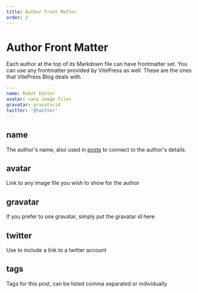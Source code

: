 ```yaml
---
title: Author Front Matter 
order: 2
---
```


# Author Front Matter

Each author at the top of its Markdown file can have frontmatter set. You can use any frontmatter provided by VitePress as well. These are the ones that VitePress Blog deals with.

```yaml
---
name: Robot Editor
avatar: <any image file>
gravatar: gravatarid
twitter: '@twitter'
---
```

## name

The author's name, also used in [posts](./frontmatter-post) to connect to the author's details.

## avatar

Link to any image file you wish to show for the author

## gravatar

If you prefer to use gravatar, simply put the gravatar id here

## twitter

Use to include a link to a twitter account

## tags

Tags for this post, can be listed comma separated or individually
